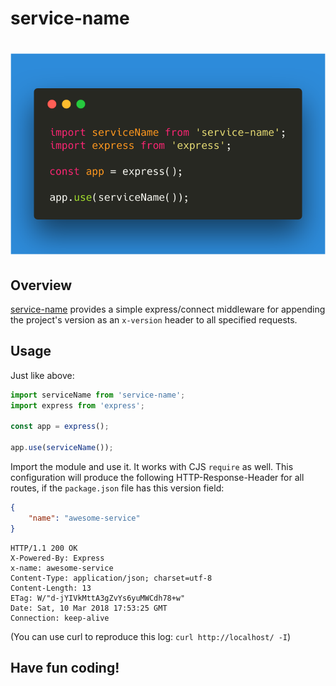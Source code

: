 # service-name

# [![service-name](docs/carbon.png)](https://github.com/wasc-io/service-name)


## Overview
[service-name](https://github.com/wasc-io/service-name) provides a simple express/connect middleware for appending the project's version as an `x-version` header to all specified requests.

## Usage
Just like above:

```javascript
import serviceName from 'service-name';
import express from 'express';

const app = express();

app.use(serviceName());
```
Import the module and use it. It works with CJS `require` as well. This configuration will produce the following HTTP-Response-Header for all routes, if the `package.json` file has this version field:
```json
{
    "name": "awesome-service"
}
```
```
HTTP/1.1 200 OK
X-Powered-By: Express
x-name: awesome-service
Content-Type: application/json; charset=utf-8
Content-Length: 13
ETag: W/"d-jYIVkMttA3gZvYs6yuMWCdh78+w"
Date: Sat, 10 Mar 2018 17:53:25 GMT
Connection: keep-alive
```
(You can use curl to reproduce this log: `curl http://localhost/ -I`)

## Have fun coding!

